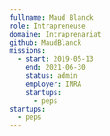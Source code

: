 ```yaml
---
fullname: Maud Blanck
role: Intrapreneuse
domaine: Intraprenariat
github: MaudBlanck
missions:
  - start: 2019-05-13
    end: 2021-06-30
    status: admin
    employer: INRA
    startups:
      - peps
startups:
  - peps
---
```

